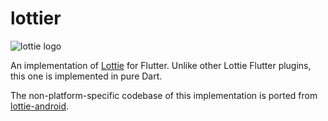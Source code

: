 # lottier

![lottie logo](https://airbnb.io/lottie/images/Introduction_00_sm.gif)

An implementation of [Lottie](https://airbnb.io/lottie) for Flutter. Unlike other Lottie Flutter plugins, this one is implemented in pure Dart.

The non-platform-specific codebase of this implementation is ported from [lottie-android](https://github.com/airbnb/lottie-android).
